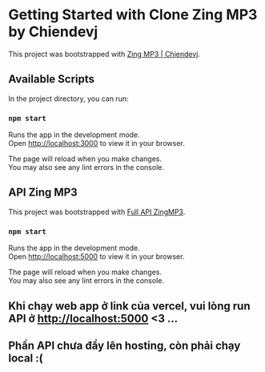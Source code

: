 # Getting Started with Clone Zing MP3 by Chiendevj 

This project was bootstrapped with [Zing MP3 | Chiendevj](https://github.com/chiendevj/zing-mp3-app).

## Available Scripts

In the project directory, you can run:

### `npm start`

Runs the app in the development mode.\
Open [http://localhost:3000](http://localhost:3000) to view it in your browser.

The page will reload when you make changes.\
You may also see any lint errors in the console.


## API Zing MP3 

This project was bootstrapped with [Full API ZingMP3](https://github.com/chiendevj/api-zingmp3-public).

### `npm start`

Runs the app in the development mode.\
Open [http://localhost:5000](http://localhost:5000) to view it in your browser.

The page will reload when you make changes.\
You may also see any lint errors in the console.

## Khi chạy web app ở link của vercel, vui lòng run API ở [http://localhost:5000](http://localhost:5000) <3 ...
## Phần API chưa đẩy lên hosting, còn phải chạy local :( 
